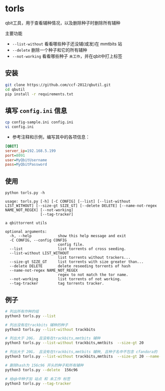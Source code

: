 # torls 
qbit工具，用于查看辅种情况，以及删除种子时删除所有辅种

主要功能
* `--list-without` 看看哪些种子还没辅(或发)在 mmtbits 站
* `--delete` 删除一个种子和它的所有辅种
* `--not-working` 看看哪些种子 `未工作`，并在qbit中打上标签


## 安装  
```sh
git clone https://github.com/ccf-2012/qbutil.git
cd qbutil
pip install -r requirements.txt
```

##  填写 `config.ini` 信息
```sh 
cp config-sample.ini config.ini
vi config.ini
```

* 参考注释和示例，编写其中的各项信息：
```ini
[QBIT]
server_ip=192.168.5.199
port=8091
user=MyQbitUsername
pass=MyQbitPassword
```

## 使用
```
python torls.py -h

usage: torls.py [-h] [-C CONFIG] [--list] [--list-without LIST_WITHOUT] [--size-gt SIZE_GT] [--delete DELETE] [--name-not-regex NAME_NOT_REGEX] [--not-working]
                [--tag-tracker]

a qbittorrent utils

optional arguments:
  -h, --help            show this help message and exit
  -C CONFIG, --config CONFIG
                        config file.
  --list                list torrents of cross seeding.
  --list-without LIST_WITHOUT
                        list torrents without trackers...
  --size-gt SIZE_GT     list torrents with size greater than...
  --delete DELETE       delete reseeding torrents of hash
  --name-not-regex NAME_NOT_REGEX
                        regex to not match the tor name.
  --not-working         list torrents of not working.
  --tag-tracker         tag torrents tracker.
```

## 例子
```sh
# 列出所有作种的组
python3 torls.py --list

# 列出没有在trackbits 辅种的种子
python3 torls.py --list-without trackbits

# 列出大于 20G， 且没有在trackbits,mmtbits 辅种
python3 torls.py --list-without trackbits,mmtbits  --size-gt 20

# 列出大于 20G， 且没有在trackbits,mmtbits 辅种, 且种子名中不包含 cfandora的
python3 torls.py --list-without trackbits,mmtbits  --size-gt 20 --name-not-regex cfandora

# 删除hash为 156c96 开头的种子和所有辅种
python3 torls.py --delete  156c96

# 给qb中种子加 站点 和 未工作 标签
python3 torls.py --tag-tracker

```
